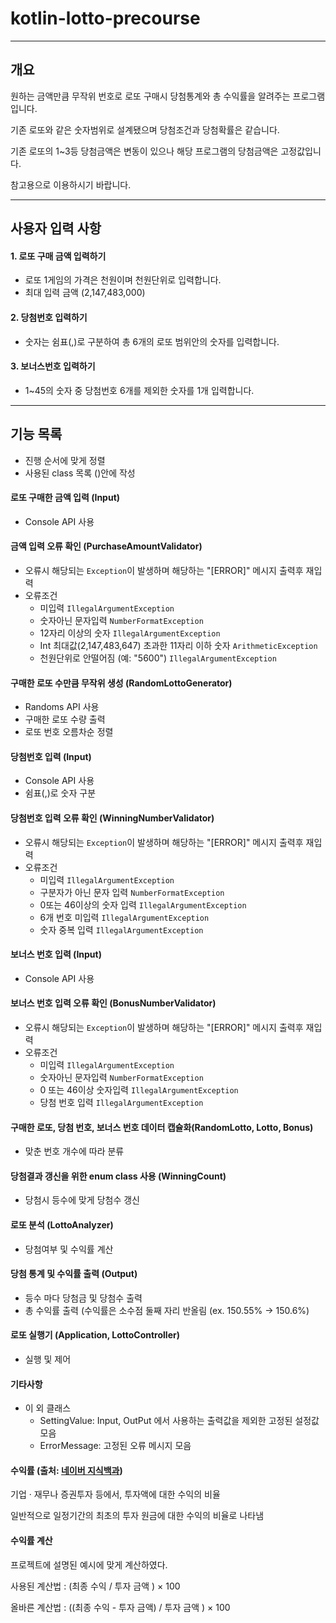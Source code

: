 # kotlin-lotto-precourse

---

## 개요

원하는 금액만큼 무작위 번호로 로또 구매시 당첨통계와 총 수익률을 알려주는 프로그램입니다.

기존 로또와 같은 숫자범위로 설계됐으며 당첨조건과 당첨확률은 같습니다.

기존 로또의 1~3등 당첨금액은 변동이 있으나 해당 프로그램의 당첨금액은 고정값입니다.

참고용으로 이용하시기 바랍니다.

---

## 사용자 입력 사항

#### 1. 로또 구매 금액 입력하기

- 로또 1게임의 가격은 천원이며 천원단위로 입력합니다.
- 최대 입력 금액 (2,147,483,000)

#### 2. 당첨번호 입력하기

- 숫자는 쉼표(,)로 구분하여 총 6개의 로또 범위안의 숫자를 입력합니다.

#### 3. 보너스번호 입력하기

- 1~45의 숫자 중 당첨번호 6개를 제외한 숫자를 1개 입력합니다.

---

## 기능 목록

- 진행 순서에 맞게 정렬
- 사용된 class 목록 ()안에 작성

#### 로또 구매한 금액 입력 (Input)

- Console API 사용

#### 금액 입력 오류 확인 (PurchaseAmountValidator)

- 오류시 해당되는 `Exception`이 발생하며 해당하는 "[ERROR]" 메시지 출력후 재입력
- 오류조건
    - 미입력 `IllegalArgumentException`
    - 숫자아닌 문자입력 `NumberFormatException`
    - 12자리 이상의 숫자 `IllegalArgumentException`
    - Int 최대값(2,147,483,647) 초과한 11자리 이하 숫자 `ArithmeticException`
    - 천원단위로 안떨어짐 (예: "5600") `IllegalArgumentException`

#### 구매한 로또 수만큼 무작위 생성 (RandomLottoGenerator)

- Randoms API 사용
- 구매한 로또 수량 출력
- 로또 번호 오름차순 정렬

#### 당첨번호 입력 (Input)

- Console API 사용
- 쉼표(,)로 숫자 구분

#### 당첨번호 입력 오류 확인 (WinningNumberValidator)

- 오류시 해당되는 `Exception`이 발생하며 해당하는 "[ERROR]" 메시지 출력후 재입력
- 오류조건
    - 미입력 `IllegalArgumentException`
    - 구분자가 아닌 문자 입력 `NumberFormatException`
    - 0또는 46이상의 숫자 입력 `IllegalArgumentException`
    - 6개 번호 미입력 `IllegalArgumentException`
    - 숫자 중복 입력 `IllegalArgumentException`

#### 보너스 번호 입력 (Input)

- Console API 사용

#### 보너스 번호 입력 오류 확인 (BonusNumberValidator)

- 오류시 해당되는 `Exception`이 발생하며 해당하는 "[ERROR]" 메시지 출력후 재입력
- 오류조건
    - 미입력 `IllegalArgumentException`
    - 숫자아닌 문자입력 `NumberFormatException`
    - 0 또는 46이상 숫자입력 `IllegalArgumentException`
    - 당첨 번호 입력 `IllegalArgumentException`

#### 구매한 로또, 당첨 번호, 보너스 번호 데이터 캡슐화(RandomLotto, Lotto, Bonus)

- 맞춘 번호 개수에 따라 분류

#### 당첨결과 갱신을 위한 enum class 사용 (WinningCount)

- 당첨시 등수에 맞게 당첨수 갱신

#### 로또 분석 (LottoAnalyzer)

- 당첨여부 및 수익률 계산

#### 당첨 통계 및 수익률 출력 (Output)

- 등수 마다 당첨금 및 당첨수 출력
- 총 수익률 출력 (수익률은 소수점 둘째 자리 반올림 (ex. 150.55% -> 150.6%)

#### 로또 실행기 (Application, LottoController)

- 실행 및 제어

#### 기타사항

- 이 외 클래스
    - SettingValue: Input, OutPut 에서 사용하는 출력값을 제외한 고정된 설정값 모음
    - ErrorMessage: 고정된 오류 메시지 모음

#### 수익률 (출처: [네이버 지식백과](https://terms.naver.com/entry.naver?docId=1918326&cid=50304&categoryId=50304))

기업 · 재무나 증권투자 등에서, 투자액에 대한 수익의 비율

일반적으로 일정기간의 최초의 투자 원금에 대한 수익의 비율로 나타냄

#### 수익률 계산

프로젝트에 설명된 예시에 맞게 계산하였다. 

사용된 계산법 : (최종 수익 / 투자 금액 ) × 100

올바른 계산법 : ((최종 수익 - 투자 금액) / 투자 금액 ) × 100